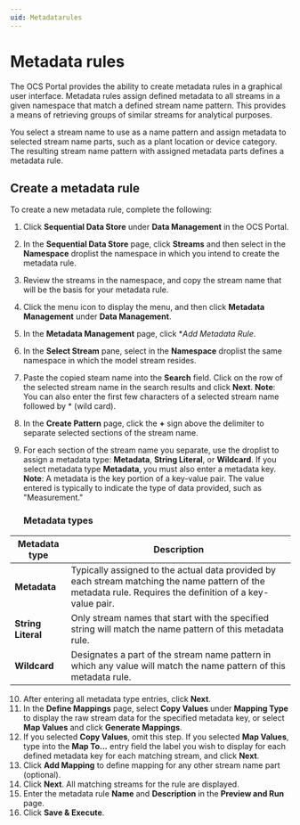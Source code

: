 ```yaml
---
uid: Metadatarules
---
```


# Metadata rules

The OCS Portal provides the ability to create metadata rules in a graphical user interface. Metadata rules assign defined metadata to all streams in a given namespace that match a defined stream name pattern. This provides a means of retrieving groups of similar streams for analytical purposes.

You select a stream name to use as a name pattern and assign metadata to selected stream name parts, such as a plant location or device category. The resulting stream name pattern with assigned metadata parts defines a metadata rule.   

## Create a metadata rule

To create a new metadata rule, complete the following:

1. Click **Sequential Data Store** under **Data Management** in the OCS Portal. 
2. In the **Sequential Data Store** page, click **Streams** and then select in the **Namespace** droplist the namespace in which you intend to create the metadata rule.  
3. Review the streams in the namespace, and copy the stream name that will be the basis for your metadata rule.
4. Click the menu icon to display the menu, and then click **Metadata Management** under **Data Management**.
5. In the **Metadata Management** page, click **Add Metadata Rule*.
6. In the **Select Stream** pane, select in the **Namespace** droplist the same namespace in which the model stream resides.
7. Paste the copied steam name into the **Search** field. Click on the row of the selected stream name in the search results and click **Next**.
   **Note**: You can also enter the first few characters of a selected stream name followed by * (wild card).
8. In the **Create Pattern** page, click the **+** sign above the delimiter to separate selected sections of the stream name.
9. For each section of the stream name you separate, use the droplist to assign a metadata type: **Metadata**, **String Literal**, or **Wildcard**. If you select metadata type **Metadata**, you must also enter a metadata key.
   **Note**: A metadata is the key portion of a key-value pair. The value entered is typically to indicate the type of data provided, such as "Measurement."
   
   ### Metadata types

| Metadata type                       | Description                                        |
|---------------------------------|------------------------------------------------------------|
| **Metadata**     | Typically assigned to the actual data provided by each stream matching the name pattern of the metadata rule.  Requires the definition of a key-value pair. |
| **String Literal**      | Only stream names that start with the specified string will match the name pattern of this metadata rule. |
| **Wildcard**       | Designates a part of the stream name pattern in which any value will match the name pattern of this metadata rule. |

10. After entering all metadata type entries, click **Next**.
11. In the **Define Mappings** page, select **Copy Values** under **Mapping Type** to display the raw stream data for the specified metadata key, or select **Map Values** and click **Generate Mappings**.
12. If you selected **Copy Values**, omit this step.  If you selected **Map Values**, type into the **Map To...** entry field the label you wish to display for each defined metadata key for each matching stream, and click **Next**.
13. Click **Add Mapping** to define mapping for any other stream name part (optional).
14. Click **Next**. All matching streams for the rule are displayed.
15. Enter the metadata rule **Name** and **Description** in the **Preview and Run** page.
16. Click **Save & Execute**.